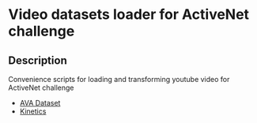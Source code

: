 # Video datasets loader for ActiveNet challenge
## Description
Convenience scripts for loading and transforming youtube video for ActiveNet challenge

 - [AVA Dataset](README_AVA.md)
 - [Kinetics](README_KINETICS.md)

